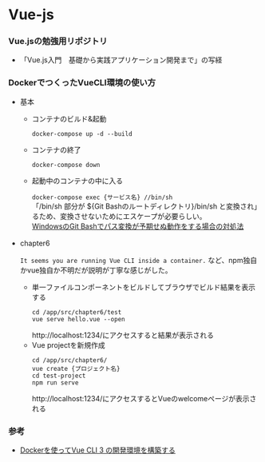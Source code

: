 # Vue-js
### Vue.jsの勉強用リポジトリ

- 「Vue.js入門　基礎から実践アプリケーション開発まで」の写経

### DockerでつくったVueCLI環境の使い方
- 基本
    - コンテナのビルド&起動　　

        ```docker-compose up -d --build```
    
    - コンテナの終了　　
    
        ```docker-compose down```
    
    - 起動中のコンテナの中に入る  
    
        ```docker-compose exec {サービス名} //bin/sh```  
        「/bin/sh 部分が ${Git Bashのルートディレクトリ}/bin/sh と変換され」るため、変換させないためにエスケープが必要らしい。  
        [WindowsのGit Bashでパス変換が予期せぬ動作をする場合の対処法](https://qiita.com/nannany_tis/items/52c471d7b13bff9b285e#例1-起動中のコンテナの中身をみようとして失敗)

- chapter6　　　　

     `It seems you are running Vue CLI inside a container.` など、npm独自かvue独自か不明だが説明が丁寧な感じがした。
    - 単一ファイルコンポーネントをビルドしてブラウザでビルド結果を表示する
        ```
        cd /app/src/chapter6/test
        vue serve hello.vue --open
        ```
        http://localhost:1234/にアクセスすると結果が表示される
    - Vue projectを新規作成
        ```
        cd /app/src/chapter6/
        vue create {プロジェクト名}
        cd test-project
        npm run serve
        ```
        http://localhost:1234/にアクセスするとVueのwelcomeページが表示される

### 参考
- [Dockerを使ってVue CLI 3 の開発環境を構築する](https://qiita.com/satokibi/items/189945f984e5e53117ea)
